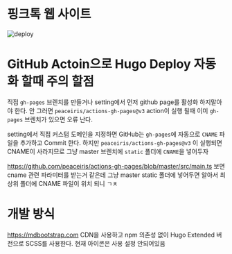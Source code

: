 # 핑크톡 웹 사이트

![deploy](https://github.com/the1900/pinktalk.doowonee.com/workflows/deploy/badge.svg)

# GitHub Actoin으로 Hugo Deploy 자동화 할때 주의 할점

직접 `gh-pages` 브렌치를 만들거나 setting에서 먼저 github page를 활성화 하지말아야 한다. 안 그러면 `peaceiris/actions-gh-pages@v3` action이 실행 될때 이미 `gh-pages` 브렌치가 있으면 오류 난다.

setting에서 직접 커스텀 도메인을 지정하면 GitHub는 `gh-pages`에 자동으로 `CNAME` 파일을 추가하고 Commit 한다. 하지만 `peaceiris/actions-gh-pages@v3` 이 실행되면 CNAME이 사라지므로 그냥 master 브렌치에 `static` 폴더에 `CNAME`을 넣어두자

https://github.com/peaceiris/actions-gh-pages/blob/master/src/main.ts 보면 cname 관련 파라미터를 받는거 같은데 그냥 master static 폴더에 넣어두면 알아서 최상위 폴더에 CNAME 파일이 위치 되니 ㄱㅊ

# 개발 방식

https://mdbootstrap.com CDN을 사용하고 npm 의존성 없이 Hugo Extended 버전으로 SCSS를 사용한다. 현재 아이콘은 사용 설정 안되어있음